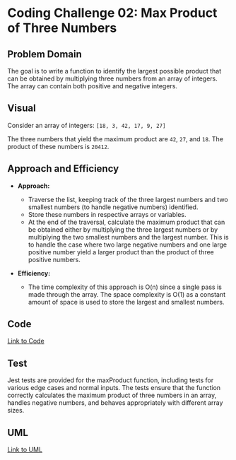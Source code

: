 # Coding Challenge 02: Max Product of Three Numbers

## Problem Domain

The goal is to write a function to identify the largest possible product that can be obtained by multiplying three numbers from an array of integers. The array can contain both positive and negative integers.

## Visual

Consider an array of integers: `[18, 3, 42, 17, 9, 27]`

The three numbers that yield the maximum product are `42`, `27`, and `18`. The product of these numbers is `20412`.

## Approach and Efficiency

- **Approach:**

  - Traverse the list, keeping track of the three largest numbers and two smallest numbers (to handle negative numbers) identified.
  - Store these numbers in respective arrays or variables.
  - At the end of the traversal, calculate the maximum product that can be obtained either by multiplying the three largest numbers or by multiplying the two smallest numbers and the largest number. This is to handle the case where two large negative numbers and one large positive number yield a larger product than the product of three positive numbers.

- **Efficiency:**

  - The time complexity of this approach is O(n) since a single pass is made through the array. The space complexity is O(1) as a constant amount of space is used to store the largest and smallest numbers.

## Code

[Link to Code](./index.js)

## Test

Jest tests are provided for the maxProduct function, including tests for various edge cases and normal inputs. The tests ensure that the function correctly calculates the maximum product of three numbers in an array, handles negative numbers, and behaves appropriately with different array sizes.

## UML

[Link to UML](./largestOfThree.jpeg)

